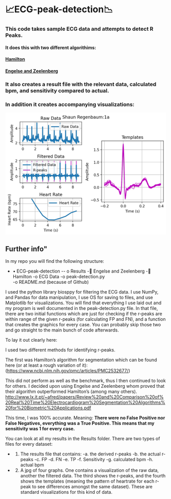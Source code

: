 # 📈ECG-peak-detection📉
### This code takes sample ECG data and attempts to detect R Peaks. 
#### It does this with two different algorithims:
#### [Hamilton](https://www.ncbi.nlm.nih.gov/pmc/articles/PMC2532677/)
#### [Engelse and Zeelenberg](http://www.lx.it.pt/~afred/papers/Review%20and%20Comparison%20of%20Real%20Time%20Electrocardiogram%20Segmentation%20Algorithms%20for%20Biometric%20Applications.pdf)

### It also creates a result file with the relevant data, calculated bpm, and sensitivity compared to actual.
### In addition it creates accompanying visualizations:
![Sample Visualization](https://github.com/Shaun-Regenbaum/ECG-peak-detection/blob/main/results/Engelse%20and%20Zeelenberg/graphics%201a.jpg?raw=true)

## Further info"
In my repo you will find the following structure:
- •	ECG-peak-detection
 -- o	Results
  -	Engelse and Zeelenberg
  -	Hamilton
 -o	ECG Data
 -o	peak-detection.py	
 -o	README.md (because of Github)

I used the python library biosppy for filtering the ECG data. 
I use NumPy, and Pandas for data manipulation, I use OS for saving to files, and use Matplotlib for visualizations. 
You will find that everything I use laid out and my program is well documented in the peak-detection.py file. 
In that file, there are two initial functions which are just for checking if the r-peaks are within range of the given r-peaks (for calculating FP and FN), and a function that creates the graphics for every case. 
You can probably skip those two and go straight to the main bunch of code afterwards. 

To lay it out clearly here:

I used two different methods for identifying r-peaks.

The first was Hamilton’s algorithm for segmentation which can be found here (or at least a rough variation of it):
(https://www.ncbi.nlm.nih.gov/pmc/articles/PMC2532677/)

This did not perform as well as the benchmark, thus I then continued to look for others.
I decided upon using Engelse and Zeelenberg whom proved that their algorithm outperformed Hamilton’s (among many others).  
http://www.lx.it.pt/~afred/papers/Review%20and%20Comparison%20of%20Real%20Time%20Electrocardiogram%20Segmentation%20Algorithms%20for%20Biometric%20Applications.pdf

This time, I was 100% accurate. 
Meaning: **There were no False Positive nor False Negatives, everything was a True Positive. This means that my sensitivity was 1 for every case.** 




You can look at all my results in the Results folder. There are two types of files for every dataset:

- 1.	The results file that contains:
 -a.	the derived r-peaks 
 -b.	the actual r-peaks
 -c.	FP
 -d.	FN
 -e.	TP
 -f.	Sensitivity
 -g.	calculated bpm
 -h.	actual bpm 
- 2.	A jpg of four graphs. One contains a visualization of the raw data, another the filtered data. The third shows the r-peaks, and the fourth shows the templates (meaning the pattern of heartrate for each r-peak to see differences amongst the same dataset). These are standard visualizations for this kind of data.
